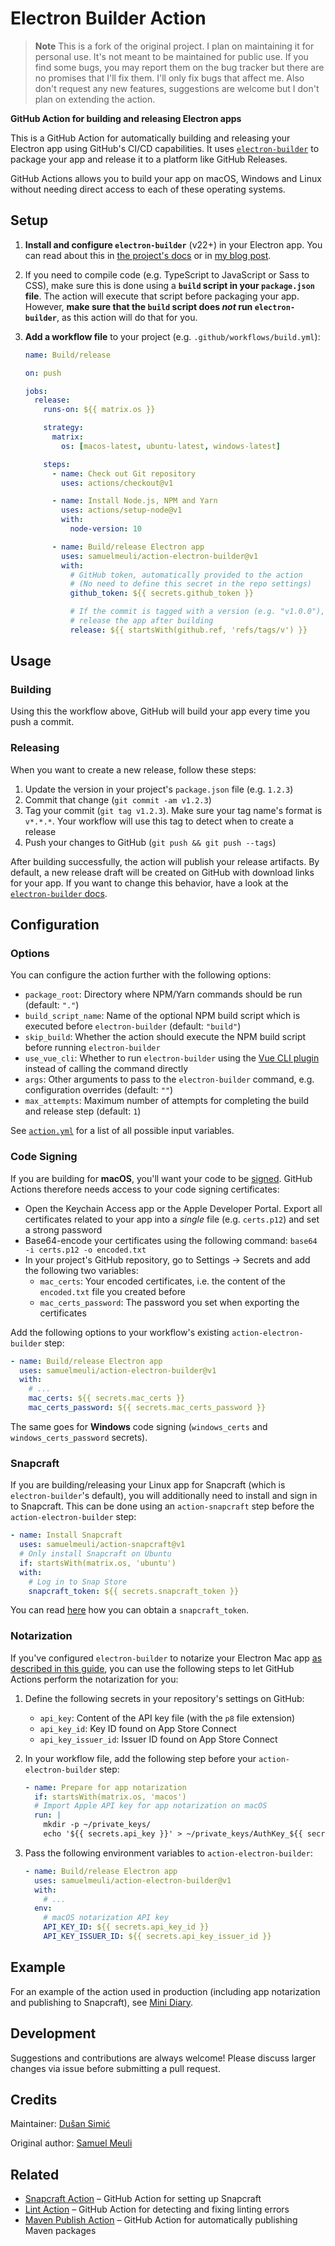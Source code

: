 # Electron Builder Action

> **Note** This is a fork of the original project. I plan on maintaining it for personal use. It's not meant to be maintained for public use. If you find some bugs, you may report them on the bug tracker but there are no promises that I'll fix them. I'll only fix bugs that affect me. Also don't request any new features, suggestions are welcome but I don't plan on extending the action.

**GitHub Action for building and releasing Electron apps**

This is a GitHub Action for automatically building and releasing your Electron app using GitHub's CI/CD capabilities. It uses [`electron-builder`](https://github.com/electron-userland/electron-builder) to package your app and release it to a platform like GitHub Releases.

GitHub Actions allows you to build your app on macOS, Windows and Linux without needing direct access to each of these operating systems.

## Setup

1. **Install and configure `electron-builder`** (v22+) in your Electron app. You can read about this in [the project's docs](https://www.electron.build) or in [my blog post](https://samuelmeuli.com/blog/2019-04-07-packaging-and-publishing-an-electron-app).

2. If you need to compile code (e.g. TypeScript to JavaScript or Sass to CSS), make sure this is done using a **`build` script in your `package.json` file**. The action will execute that script before packaging your app. However, **make sure that the `build` script does _not_ run `electron-builder`**, as this action will do that for you.

3. **Add a workflow file** to your project (e.g. `.github/workflows/build.yml`):

   ```yml
   name: Build/release

   on: push

   jobs:
     release:
       runs-on: ${{ matrix.os }}

       strategy:
         matrix:
           os: [macos-latest, ubuntu-latest, windows-latest]

       steps:
         - name: Check out Git repository
           uses: actions/checkout@v1

         - name: Install Node.js, NPM and Yarn
           uses: actions/setup-node@v1
           with:
             node-version: 10

         - name: Build/release Electron app
           uses: samuelmeuli/action-electron-builder@v1
           with:
             # GitHub token, automatically provided to the action
             # (No need to define this secret in the repo settings)
             github_token: ${{ secrets.github_token }}

             # If the commit is tagged with a version (e.g. "v1.0.0"),
             # release the app after building
             release: ${{ startsWith(github.ref, 'refs/tags/v') }}
   ```

## Usage

### Building

Using this the workflow above, GitHub will build your app every time you push a commit.

### Releasing

When you want to create a new release, follow these steps:

1. Update the version in your project's `package.json` file (e.g. `1.2.3`)
2. Commit that change (`git commit -am v1.2.3`)
3. Tag your commit (`git tag v1.2.3`). Make sure your tag name's format is `v*.*.*`. Your workflow will use this tag to detect when to create a release
4. Push your changes to GitHub (`git push && git push --tags`)

After building successfully, the action will publish your release artifacts. By default, a new release draft will be created on GitHub with download links for your app. If you want to change this behavior, have a look at the [`electron-builder` docs](https://www.electron.build).

## Configuration

### Options

You can configure the action further with the following options:

- `package_root`: Directory where NPM/Yarn commands should be run (default: `"."`)
- `build_script_name`: Name of the optional NPM build script which is executed before `electron-builder` (default: `"build"`)
- `skip_build`: Whether the action should execute the NPM build script before running `electron-builder`
- `use_vue_cli`: Whether to run `electron-builder` using the [Vue CLI plugin](https://nklayman.github.io/vue-cli-plugin-electron-builder) instead of calling the command directly
- `args`: Other arguments to pass to the `electron-builder` command, e.g. configuration overrides (default: `""`)
- `max_attempts`: Maximum number of attempts for completing the build and release step (default: `1`)

See [`action.yml`](./action.yml) for a list of all possible input variables.

### Code Signing

If you are building for **macOS**, you'll want your code to be [signed](https://samuelmeuli.com/blog/2019-04-07-packaging-and-publishing-an-electron-app/#code-signing). GitHub Actions therefore needs access to your code signing certificates:

- Open the Keychain Access app or the Apple Developer Portal. Export all certificates related to your app into a _single_ file (e.g. `certs.p12`) and set a strong password
- Base64-encode your certificates using the following command: `base64 -i certs.p12 -o encoded.txt`
- In your project's GitHub repository, go to Settings → Secrets and add the following two variables:
  - `mac_certs`: Your encoded certificates, i.e. the content of the `encoded.txt` file you created before
  - `mac_certs_password`: The password you set when exporting the certificates

Add the following options to your workflow's existing `action-electron-builder` step:

```yml
- name: Build/release Electron app
  uses: samuelmeuli/action-electron-builder@v1
  with:
    # ...
    mac_certs: ${{ secrets.mac_certs }}
    mac_certs_password: ${{ secrets.mac_certs_password }}
```

The same goes for **Windows** code signing (`windows_certs` and `windows_certs_password` secrets).

### Snapcraft

If you are building/releasing your Linux app for Snapcraft (which is `electron-builder`'s default), you will additionally need to install and sign in to Snapcraft. This can be done using an `action-snapcraft` step before the `action-electron-builder` step:

```yml
- name: Install Snapcraft
  uses: samuelmeuli/action-snapcraft@v1
  # Only install Snapcraft on Ubuntu
  if: startsWith(matrix.os, 'ubuntu')
  with:
    # Log in to Snap Store
    snapcraft_token: ${{ secrets.snapcraft_token }}
```

You can read [here](https://github.com/samuelmeuli/action-snapcraft) how you can obtain a `snapcraft_token`.

### Notarization

If you've configured `electron-builder` to notarize your Electron Mac app [as described in this guide](https://samuelmeuli.com/blog/2019-12-28-notarizing-your-electron-app), you can use the following steps to let GitHub Actions perform the notarization for you:

1.  Define the following secrets in your repository's settings on GitHub:

    - `api_key`: Content of the API key file (with the `p8` file extension)
    - `api_key_id`: Key ID found on App Store Connect
    - `api_key_issuer_id`: Issuer ID found on App Store Connect

2.  In your workflow file, add the following step before your `action-electron-builder` step:

    ```yml
    - name: Prepare for app notarization
      if: startsWith(matrix.os, 'macos')
      # Import Apple API key for app notarization on macOS
      run: |
        mkdir -p ~/private_keys/
        echo '${{ secrets.api_key }}' > ~/private_keys/AuthKey_${{ secrets.api_key_id }}.p8
    ```

3.  Pass the following environment variables to `action-electron-builder`:

    ```yml
    - name: Build/release Electron app
      uses: samuelmeuli/action-electron-builder@v1
      with:
        # ...
      env:
        # macOS notarization API key
        API_KEY_ID: ${{ secrets.api_key_id }}
        API_KEY_ISSUER_ID: ${{ secrets.api_key_issuer_id }}
    ```

## Example

For an example of the action used in production (including app notarization and publishing to Snapcraft), see [Mini Diary](https://github.com/samuelmeuli/mini-diary).

## Development

Suggestions and contributions are always welcome! Please discuss larger changes via issue before submitting a pull request.

## Credits

Maintainer: [Dušan Simić](https://github.com/dusansimic)

Original author: [Samuel Meuli](https://github.com/samuelmeuli)

## Related

- [Snapcraft Action](https://github.com/samuelmeuli/action-snapcraft) – GitHub Action for setting up Snapcraft
- [Lint Action](https://github.com/samuelmeuli/lint-action) – GitHub Action for detecting and fixing linting errors
- [Maven Publish Action](https://github.com/samuelmeuli/action-maven-publish) – GitHub Action for automatically publishing Maven packages
